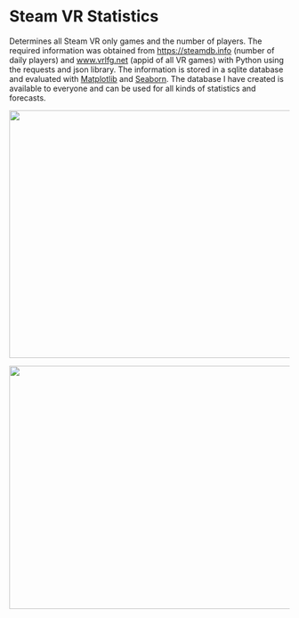 # Steam VR Statistics
Determines all Steam VR only games and the number of players. The required information was obtained from https://steamdb.info (number of daily players) and www.vrlfg.net (appid of all VR games) with Python using the requests and json library. The information is stored in a sqlite database and evaluated with [Matplotlib](https://matplotlib.org/3.1.1/index.html# "Matplotlib") and [Seaborn](https://seaborn.pydata.org/# "Seaborn"). The database I have created is available to everyone and can be used for all kinds of statistics and forecasts.
<p align="left">
  <img width="828" height="445" src="https://github.com/Bamux/Steam_VR_Statistics/blob/master/images/vrgames_top10_2020.png">
</p>
<p align="center">
  <img width="754" height="437" src="https://github.com/Bamux/Steam_VR_Statistics/blob/master/images/vrgames_avg_peak_over_time.png">
</p>

